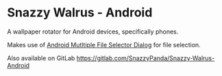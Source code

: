 # Snazzy Walrus - Android

A wallpaper rotator for Android devices, specifically phones.

Makes use of [Android Mutltiple File Selector Dialog](https://github.com/paulasiimwe/Android-Multiple-file-Selector-Dialog) for file selection.

Also available on GitLab https://gitlab.com/SnazzyPanda/Snazzy-Walrus-Android
